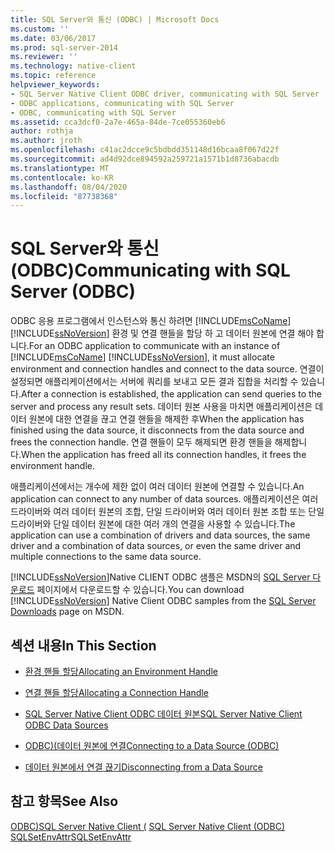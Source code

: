 ```yaml
---
title: SQL Server와 통신 (ODBC) | Microsoft Docs
ms.custom: ''
ms.date: 03/06/2017
ms.prod: sql-server-2014
ms.reviewer: ''
ms.technology: native-client
ms.topic: reference
helpviewer_keywords:
- SQL Server Native Client ODBC driver, communicating with SQL Server
- ODBC applications, communicating with SQL Server
- ODBC, communicating with SQL Server
ms.assetid: cca3dcf0-2a7e-465a-84de-7ce055360eb6
author: rothja
ms.author: jroth
ms.openlocfilehash: c41ac2dcce9c5bdbdd351148d16bcaa8f067d22f
ms.sourcegitcommit: ad4d92dce894592a259721a1571b1d8736abacdb
ms.translationtype: MT
ms.contentlocale: ko-KR
ms.lasthandoff: 08/04/2020
ms.locfileid: "87738368"
---
```

# <a name="communicating-with-sql-server-odbc"></a><span data-ttu-id="2d667-102">SQL Server와 통신(ODBC)</span><span class="sxs-lookup"><span data-stu-id="2d667-102">Communicating with SQL Server (ODBC)</span></span>
  <span data-ttu-id="2d667-103">ODBC 응용 프로그램에서 인스턴스와 통신 하려면 [!INCLUDE[msCoName](../../includes/msconame-md.md)] [!INCLUDE[ssNoVersion](../../includes/ssnoversion-md.md)] 환경 및 연결 핸들을 할당 하 고 데이터 원본에 연결 해야 합니다.</span><span class="sxs-lookup"><span data-stu-id="2d667-103">For an ODBC application to communicate with an instance of [!INCLUDE[msCoName](../../includes/msconame-md.md)] [!INCLUDE[ssNoVersion](../../includes/ssnoversion-md.md)], it must allocate environment and connection handles and connect to the data source.</span></span> <span data-ttu-id="2d667-104">연결이 설정되면 애플리케이션에서는 서버에 쿼리를 보내고 모든 결과 집합을 처리할 수 있습니다.</span><span class="sxs-lookup"><span data-stu-id="2d667-104">After a connection is established, the application can send queries to the server and process any result sets.</span></span> <span data-ttu-id="2d667-105">데이터 원본 사용을 마치면 애플리케이션은 데이터 원본에 대한 연결을 끊고 연결 핸들을 해제한 후</span><span class="sxs-lookup"><span data-stu-id="2d667-105">When the application has finished using the data source, it disconnects from the data source and frees the connection handle.</span></span> <span data-ttu-id="2d667-106">연결 핸들이 모두 해제되면 환경 핸들을 해제합니다.</span><span class="sxs-lookup"><span data-stu-id="2d667-106">When the application has freed all its connection handles, it frees the environment handle.</span></span>  
  
 <span data-ttu-id="2d667-107">애플리케이션에서는 개수에 제한 없이 여러 데이터 원본에 연결할 수 있습니다.</span><span class="sxs-lookup"><span data-stu-id="2d667-107">An application can connect to any number of data sources.</span></span> <span data-ttu-id="2d667-108">애플리케이션은 여러 드라이버와 여러 데이터 원본의 조합, 단일 드라이버와 여러 데이터 원본 조합 또는 단일 드라이버와 단일 데이터 원본에 대한 여러 개의 연결을 사용할 수 있습니다.</span><span class="sxs-lookup"><span data-stu-id="2d667-108">The application can use a combination of drivers and data sources, the same driver and a combination of data sources, or even the same driver and multiple connections to the same data source.</span></span>  
  
 <span data-ttu-id="2d667-109">[!INCLUDE[ssNoVersion](../../includes/ssnoversion-md.md)]Native CLIENT ODBC 샘플은 MSDN의 [SQL Server 다운로드](https://go.microsoft.com/fwlink/?LinkId=62796) 페이지에서 다운로드할 수 있습니다.</span><span class="sxs-lookup"><span data-stu-id="2d667-109">You can download [!INCLUDE[ssNoVersion](../../includes/ssnoversion-md.md)] Native Client ODBC samples from the [SQL Server Downloads](https://go.microsoft.com/fwlink/?LinkId=62796) page on MSDN.</span></span>  
  
## <a name="in-this-section"></a><span data-ttu-id="2d667-110">섹션 내용</span><span class="sxs-lookup"><span data-stu-id="2d667-110">In This Section</span></span>  
  
-   [<span data-ttu-id="2d667-111">환경 핸들 할당</span><span class="sxs-lookup"><span data-stu-id="2d667-111">Allocating an Environment Handle</span></span>](allocating-an-environment-handle.md)  
  
-   [<span data-ttu-id="2d667-112">연결 핸들 할당</span><span class="sxs-lookup"><span data-stu-id="2d667-112">Allocating a Connection Handle</span></span>](allocating-a-connection-handle.md)  
  
-   [<span data-ttu-id="2d667-113">SQL Server Native Client ODBC 데이터 원본</span><span class="sxs-lookup"><span data-stu-id="2d667-113">SQL Server Native Client ODBC Data Sources</span></span>](../../integration-services/connection-manager/data-sources.md)  
  
-   [<span data-ttu-id="2d667-114">ODBC&#41;&#40;데이터 원본에 연결</span><span class="sxs-lookup"><span data-stu-id="2d667-114">Connecting to a Data Source &#40;ODBC&#41;</span></span>](connecting-to-a-data-source-odbc.md)  
  
-   [<span data-ttu-id="2d667-115">데이터 원본에서 연결 끊기</span><span class="sxs-lookup"><span data-stu-id="2d667-115">Disconnecting from a Data Source</span></span>](disconnecting-from-a-data-source.md)  
  
## <a name="see-also"></a><span data-ttu-id="2d667-116">참고 항목</span><span class="sxs-lookup"><span data-stu-id="2d667-116">See Also</span></span>  
 <span data-ttu-id="2d667-117">[ODBC&#41;SQL Server Native Client &#40;](../native-client/odbc/sql-server-native-client-odbc.md) </span><span class="sxs-lookup"><span data-stu-id="2d667-117">[SQL Server Native Client &#40;ODBC&#41;](../native-client/odbc/sql-server-native-client-odbc.md) </span></span>  
 [<span data-ttu-id="2d667-118">SQLSetEnvAttr</span><span class="sxs-lookup"><span data-stu-id="2d667-118">SQLSetEnvAttr</span></span>](../native-client-odbc-api/sqlsetenvattr.md)  
  
  
